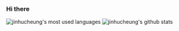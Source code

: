 ### Hi there

<!--
**jinhucheung/jinhucheung** is a ✨ _special_ ✨ repository because its `README.md` (this file) appears on your GitHub profile.

Here are some ideas to get you started:

- 🔭 I’m currently working on ...
- 🌱 I’m currently learning ...
- 👯 I’m looking to collaborate on ...
- 🤔 I’m looking for help with ...
- 💬 Ask me about ...
- 📫 How to reach me: ...
- 😄 Pronouns: ...
- ⚡ Fun fact: ...
-->

![jinhucheung's most used languages](https://github-readme-stats.vercel.app/api/top-langs?username=jinhucheung&layout=compact&langs_count=8&hide_title=true&hide_border=true&theme=transparent)
![jinhucheung's github stats](https://github-readme-stats.vercel.app/api?username=jinhucheung&show_icons=true&count_private=true&hide_title=true&hide_border=true&theme=transparent)
